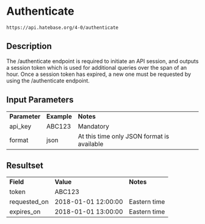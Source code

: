 # Authenticate

~~~
https://api.hatebase.org/4-0/authenticate
~~~

## Description

The /authenticate endpoint is required to initiate an API session, and outputs a session token which is used for additional queries over the span of an hour. Once a session token has expired, a new one must be requested by using the /authenticate endpoint.

## Input Parameters

<table>
  <tr>
    <td><b>Parameter</b></td>
    <td><b>Example</b></td>
    <td><b><b>Notes</b></b></td>
  </tr>
  <tr>
    <td>api_key</td>
    <td>ABC123</td>
    <td>Mandatory</td>
  </tr>
  <tr>
    <td>format</td>
    <td>json</td>
    <td>At this time only JSON format is available</td>
  </tr>
</table>

## Resultset

<table>
  <tr>
    <td><b>Field</b></td>
    <td><b>Value</b></td>
    <td><b><b>Notes</b></b></td>
  </tr>
  <tr>
    <td>token</td>
    <td>ABC123</td>
    <td></td>
  </tr>
  <tr>
    <td>requested_on</td>
    <td>2018-01-01 12:00:00</td>
    <td>Eastern time</td>
  </tr>
  <tr>
    <td>expires_on</td>
    <td>2018-01-01 13:00:00</td>
    <td>Eastern time</td>
  </tr>
</table>
